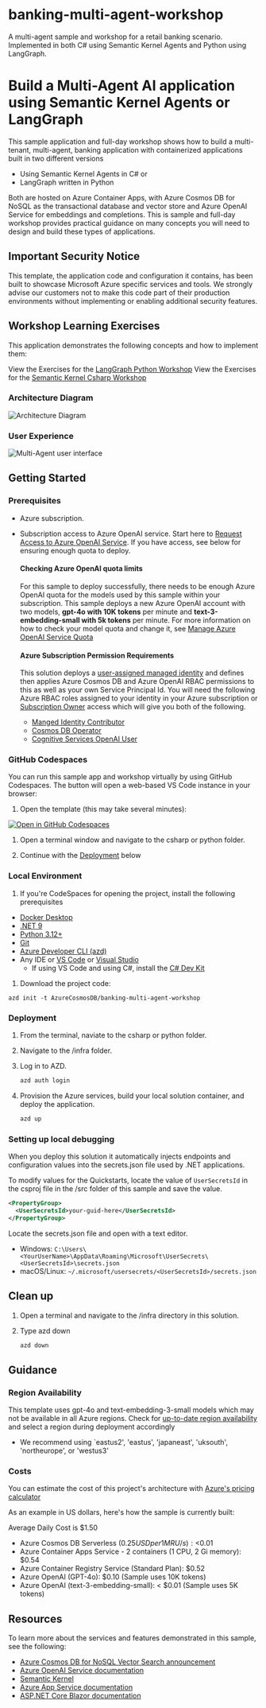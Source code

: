 # banking-multi-agent-workshop

A multi-agent sample and workshop for a retail banking scenario. Implemented in both C# using Semantic Kernel Agents and Python using LangGraph.

# Build a Multi-Agent AI application using Semantic Kernel Agents or LangGraph

This sample application and full-day workshop shows how to build a multi-tenant, multi-agent, banking application with containerized applications built in two different versions

- Using Semantic Kernel Agents in C# or
- LangGraph written in Python

Both are hosted on Azure Container Apps, with Azure Cosmos DB for NoSQL as the transactional database and vector store and Azure OpenAI Service for embeddings and completions. This is sample and full-day workshop provides practical guidance on many concepts you will need to design and build these types of applications.

## Important Security Notice

This template, the application code and configuration it contains, has been built to showcase Microsoft Azure specific services and tools. We strongly advise our customers not to make this code part of their production environments without implementing or enabling additional security features.

## Workshop Learning Exercises

This application demonstrates the following concepts and how to implement them:

View the Exercises for the [LangGraph Python Workshop](./python/workshop/Exercise-00.md)
View the Exercises for the [Semantic Kernel Csharp Workshop](./csharp/workshop/Exercise-00.md)

### Architecture Diagram

![Architecture Diagram](./media/construction.jpg)

### User Experience

![Multi-Agent user interface](./media/construction.jpg)

## Getting Started

### Prerequisites

- Azure subscription.
- Subscription access to Azure OpenAI service. Start here to [Request Access to Azure OpenAI Service](https://aka.ms/oaiapply). If you have access, see below for ensuring enough quota to deploy.

  #### Checking Azure OpenAI quota limits

  For this sample to deploy successfully, there needs to be enough Azure OpenAI quota for the models used by this sample within your subscription. This sample deploys a new Azure OpenAI account with two models, **gpt-4o with 10K tokens** per minute and **text-3-embedding-small with 5k tokens** per minute. For more information on how to check your model quota and change it, see [Manage Azure OpenAI Service Quota](https://learn.microsoft.com/azure/ai-services/openai/how-to/quota)

  #### Azure Subscription Permission Requirements

  This solution deploys a [user-assigned managed identity](https://learn.microsoft.com/entra/identity/managed-identities-azure-resources/overview) and defines then applies Azure Cosmos DB and Azure OpenAI RBAC permissions to this as well as your own Service Principal Id. You will need the following Azure RBAC roles assigned to your identity in your Azure subscription or [Subscription Owner](https://learn.microsoft.com/azure/role-based-access-control/built-in-roles/privileged#owner) access which will give you both of the following.

  - [Manged Identity Contributor](https://learn.microsoft.com/azure/role-based-access-control/built-in-roles/identity#managed-identity-contributor)
  - [Cosmos DB Operator](https://learn.microsoft.com/azure/role-based-access-control/built-in-roles/databases#cosmos-db-operator)
  - [Cognitive Services OpenAI User](https://learn.microsoft.com/azure/role-based-access-control/built-in-roles/ai-machine-learning#cognitive-services-openai-user)

### GitHub Codespaces

You can run this sample app and workshop virtually by using GitHub Codespaces. The button will open a web-based VS Code instance in your browser:

1. Open the template (this may take several minutes):

[![Open in GitHub Codespaces](https://github.com/codespaces/badge.svg)](https://codespaces.new/AzureCosmosDB/banking-multi-agent-workshop)

1. Open a terminal window and navigate to the csharp or python folder.

1. Continue with the [Deployment](#deployment) below

### Local Environment

1. If you're CodeSpaces for opening the project, install the following prerequisites

- [Docker Desktop](https://docs.docker.com/desktop/)
- [.NET 9](https://dotnet.microsoft.com/downloads/)
- [Python 3.12+](https://www.python.org/downloads/)
- [Git](https://git-scm.com/downloads)
- [Azure Developer CLI (azd)](https://aka.ms/install-azd)
- Any IDE or [VS Code](https://code.visualstudio.com/Download) or [Visual Studio](https://visualstudio.microsoft.com/downloads/)
  - If using VS Code and using C#, install the [C# Dev Kit](https://marketplace.visualstudio.com/items?itemName=ms-dotnettools.csdevkit)

1. Download the project code:

```shell
azd init -t AzureCosmosDB/banking-multi-agent-workshop
```

### Deployment

1. From the terminal, naviate to the csharp or python folder.

1. Navigate to the /infra folder.

1. Log in to AZD.

   ```bash
   azd auth login
   ```

1. Provision the Azure services, build your local solution container, and deploy the application.

   ```bash
   azd up
   ```

### Setting up local debugging

When you deploy this solution it automatically injects endpoints and configuration values into the secrets.json file used by .NET applications.

To modify values for the Quickstarts, locate the value of `UserSecretsId` in the csproj file in the /src folder of this sample and save the value.

```xml
<PropertyGroup>
  <UserSecretsId>your-guid-here</UserSecretsId>
</PropertyGroup>
```

Locate the secrets.json file and open with a text editor.

- Windows: `C:\Users\<YourUserName>\AppData\Roaming\Microsoft\UserSecrets\<UserSecretsId>\secrets.json`
- macOS/Linux: `~/.microsoft/usersecrets/<UserSecretsId>/secrets.json`

## Clean up

1. Open a terminal and navigate to the /infra directory in this solution.

1. Type azd down

   ```bash
   azd down
   ```

## Guidance

### Region Availability

This template uses gpt-4o and text-embedding-3-small models which may not be available in all Azure regions. Check for [up-to-date region availability](https://learn.microsoft.com/azure/ai-services/openai/concepts/models#standard-deployment-model-availability) and select a region during deployment accordingly

- We recommend using `eastus2', 'eastus', 'japaneast', 'uksouth', 'northeurope', or 'westus3'

### Costs

You can estimate the cost of this project's architecture with [Azure's pricing calculator](https://azure.microsoft.com/pricing/calculator/)

As an example in US dollars, here's how the sample is currently built:

Average Daily Cost is $1.50

- Azure Cosmos DB Serverless ($0.25 USD per 1M RU/s): <$0.01
- Azure Container Apps Service - 2 containers (1 CPU, 2 Gi memory): $0.54
- Azure Container Registry Service (Standard Plan): $0.52
- Azure OpenAI (GPT-4o): $0.10 (Sample uses 10K tokens)
- Azure OpenAI (text-3-embedding-small): < $0.01 (Sample uses 5K tokens)

## Resources

To learn more about the services and features demonstrated in this sample, see the following:

- [Azure Cosmos DB for NoSQL Vector Search announcement](https://aka.ms/CosmosDBDiskANNBlog/)
- [Azure OpenAI Service documentation](https://learn.microsoft.com/azure/cognitive-services/openai/)
- [Semantic Kernel](https://learn.microsoft.com/semantic-kernel/overview)
- [Azure App Service documentation](https://learn.microsoft.com/azure/app-service/)
- [ASP.NET Core Blazor documentation](https://dotnet.microsoft.com/apps/aspnet/web-apps/blazor)

